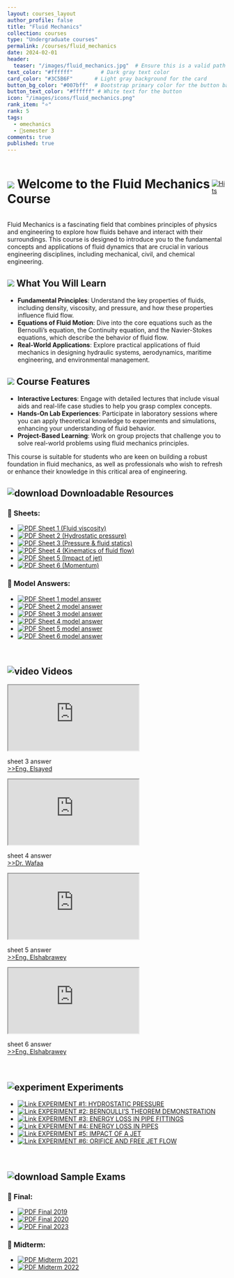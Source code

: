 ```yaml
---
layout: courses_layout
author_profile: false
title: "Fluid Mechanics"
collection: courses
type: "Undergraduate courses"
permalink: /courses/fluid_mechanics
date: 2024-02-01
header:
  teaser: "/images/fluid_mechanics.jpg"  # Ensure this is a valid path to an image file
text_color: "#ffffff"         # Dark gray text color
card_color: "#3C5B6F"       # Light gray background for the card
button_bg_color: "#007bff"  # Bootstrap primary color for the button background
button_text_color: "#ffffff" # White text for the button
icon: "/images/icons/fluid_mechanics.png"
rank_item: "⭐"
rank: 5
tags:
  - ⚙️mechanics
  - 📅semester 3
comments: true
published: true
---
```


<div style="display: flex; justify-content: space-between; align-items: center;">
    <h1 class="exercises-header" style="background: #ffffff00; --header-text-color: #474646; padding: 0px;"><img src="../images/icons/pin.png"> Welcome to the Fluid Mechanics Course</h1>
    <a href="https://hits.sh/elsayedaner.github.io/courses/fluid_mechanics/"><img alt="Hits" src="https://hits.sh/elsayedaner.github.io/courses/fluid_mechanics.svg?style=for-the-badge"/></a>
</div>

Fluid Mechanics is a fascinating field that combines principles of physics and engineering to explore how fluids behave and interact with their surroundings. This course is designed to introduce you to the fundamental concepts and applications of fluid dynamics that are crucial in various engineering disciplines, including mechanical, civil, and chemical engineering.

<h2 class="exercises-header" style="background: #ffffff00; --header-text-color: #474646; padding: 0px; text-decoration: none;"><img src="../images/icons/pin.png"> What You Will Learn</h2>

- **Fundamental Principles**: Understand the key properties of fluids, including density, viscosity, and pressure, and how these properties influence fluid flow.
- **Equations of Fluid Motion**: Dive into the core equations such as the Bernoulli’s equation, the Continuity equation, and the Navier-Stokes equations, which describe the behavior of fluid flow.
- **Real-World Applications**: Explore practical applications of fluid mechanics in designing hydraulic systems, aerodynamics, maritime engineering, and environmental management.

<h2 class="exercises-header" style="background: #ffffff00; --header-text-color: #474646; padding: 0px; text-decoration: none;"><img src="../images/icons/pin.png"> Course Features</h2>

- **Interactive Lectures**: Engage with detailed lectures that include visual aids and real-life case studies to help you grasp complex concepts.
- **Hands-On Lab Experiences**: Participate in laboratory sessions where you can apply theoretical knowledge to experiments and simulations, enhancing your understanding of fluid behavior.
- **Project-Based Learning**: Work on group projects that challenge you to solve real-world problems using fluid mechanics principles.

This course is suitable for students who are keen on building a robust foundation in fluid mechanics, as well as professionals who wish to refresh or enhance their knowledge in this critical area of engineering.
<br>

<h2 class="exercises-header" style="--header-start-color: {{ page.card_color }}; --header-text-color: {{ page.text_color }};"><img src="../images/icons/download.png" alt="download"> Downloadable Resources</h2>
<div class="container_column">
  <div class="column_x">
    <h3>🔹 Sheets:</h3>
    <ul class="pdf-list">
      <li><a class="pdf-link" href="../files/fluid_mechanics/sheet_1.pdf" target="_blank"><img src="../images/icons/pdf.png" alt="PDF"> Sheet 1 (Fluid viscosity)</a></li>
      <li><a class="pdf-link" href="../files/fluid_mechanics/sheet_2.pdf" target="_blank"><img src="../images/icons/pdf.png" alt="PDF"> Sheet 2 (Hydrostatic pressure)</a></li>
      <li><a class="pdf-link" href="../files/fluid_mechanics/sheet_3.pdf" target="_blank"><img src="../images/icons/pdf.png" alt="PDF"> Sheet 3 (Pressure & fluid statics)</a></li>
      <li><a class="pdf-link" href="../files/fluid_mechanics/sheet_4.pdf" target="_blank"><img src="../images/icons/pdf.png" alt="PDF"> Sheet 4 (Kinematics of fluid flow)</a></li>
      <li><a class="pdf-link" href="../files/fluid_mechanics/sheet_5.pdf" target="_blank"><img src="../images/icons/pdf.png" alt="PDF"> Sheet 5 (Impact of jet)</a></li>
      <li><a class="pdf-link" href="../files/fluid_mechanics/sheet_6.pdf" target="_blank"><img src="../images/icons/pdf.png" alt="PDF"> Sheet 6 (Momentum)</a></li>
    </ul>
  </div>
  <div class="column_x">
    <h3>🔹 Model Answers:</h3>
    <ul class="pdf-list">
      <li><a class="pdf-link" href="../files/fluid_mechanics/sheet_1_MA.pdf" target="_blank"><img src="../images/icons/pdf.png" alt="PDF"> Sheet 1 model answer</a></li>
      <li><a class="pdf-link" href="../files/fluid_mechanics/sheet_2_MA.pdf" target="_blank"><img src="../images/icons/pdf.png" alt="PDF"> Sheet 2 model answer</a></li>
      <li><a class="pdf-link" href="../files/fluid_mechanics/sheet_3_MA.pdf" target="_blank"><img src="../images/icons/pdf.png" alt="PDF"> Sheet 3 model answer</a></li>
      <li><a class="pdf-link" href="../files/fluid_mechanics/sheet_4_MA.pdf" target="_blank"><img src="../images/icons/pdf.png" alt="PDF"> Sheet 4 model answer</a></li>
      <li><a class="pdf-link" href="../files/fluid_mechanics/sheet_5_MA.pdf" target="_blank"><img src="../images/icons/pdf.png" alt="PDF"> Sheet 5 model answer</a></li>
      <li><a class="pdf-link" href="../files/fluid_mechanics/sheet_6_MA.pdf" target="_blank"><img src="../images/icons/pdf.png" alt="PDF"> Sheet 6 model answer</a></li>
    </ul>
  </div>
</div>
<br>

<h2 class="exercises-header" style="--header-start-color: {{ page.card_color }}; --header-text-color: {{ page.text_color }};"><img src="../images/icons/video.png" alt="video"> Videos</h2>
<div class="video-container">
    <div class="video-group">
        <div class="video-wrapper">
            <iframe src="https://www.youtube.com/embed/PZF8ecpsZqc" title="Fluid mechanics sheet 3 answer"
                allow="accelerometer; autoplay; clipboard-write; encrypted-media; gyroscope; picture-in-picture"
                allowfullscreen></iframe>
        </div>
        <p class="video-description">sheet 3 answer<br>
        <a href="https://www.linkedin.com/in/elsayed-atif/" target="_blank"> >>Eng. Elsayed</a></p>
    </div>
    <div class="video-group">
        <div class="video-wrapper">
            <iframe src="https://www.youtube.com/embed/6a4_WzMDv8w" title="sheet 4"
                allow="accelerometer; autoplay; clipboard-write; encrypted-media; gyroscope; picture-in-picture"
                allowfullscreen></iframe>
        </div>
        <p class="video-description">sheet 4 answer<br>
        <a href="https://www.researchgate.net/profile/Wafaa-Mostafa" target="_blank"> >>Dr. Wafaa</a></p>
    </div>
    <div class="video-group">
        <div class="video-wrapper">
            <iframe src="https://www.youtube.com/embed/TAewmTe-cWU" title="sheet 5"
                allow="accelerometer; autoplay; clipboard-write; encrypted-media; gyroscope; picture-in-picture"
                allowfullscreen></iframe>
        </div>
        <p class="video-description">sheet 5 answer<br>
        <a href="https://www.researchgate.net/profile/Ahmed-Elshabrawy-7" target="_blank"> >>Eng. Elshabrawey</a></p>
    </div>
    <div class="video-group">
        <div class="video-wrapper">
            <iframe src="https://www.youtube.com/embed/XytAj-pI9rY" title="Fluid mechanics sheet 6 answer"
                allow="accelerometer; autoplay; clipboard-write; encrypted-media; gyroscope; picture-in-picture"
                allowfullscreen></iframe>
        </div>
        <p class="video-description">sheet 6 answer<br>
        <a href="https://www.researchgate.net/profile/Ahmed-Elshabrawy-7" target="_blank"> >>Eng. Elshabrawey</a></p>
    </div>
</div>

<br>
<h2 class="exercises-header" style="--header-start-color: {{ page.card_color }}; --header-text-color: {{ page.text_color }};"><img src="../images/icons/experiment.png" alt="experiment"> Experiments</h2>

<!-- HTML structure for lab experiments using custom icons and class-based styling -->
<ul class="pdf-list">
  <li><a class="pdf-link" href="https://uta.pressbooks.pub/appliedfluidmechanics/chapter/experiment-1/" target="_blank"><img src="../images/icons/link.png" alt="Link"> EXPERIMENT #1: HYDROSTATIC PRESSURE</a></li>
  <li><a class="pdf-link" href="https://uta.pressbooks.pub/appliedfluidmechanics/chapter/experiment-2/" target="_blank"><img src="../images/icons/link.png" alt="Link"> EXPERIMENT #2: BERNOULLI’S THEOREM DEMONSTRATION</a></li>
  <li><a class="pdf-link" href="https://uta.pressbooks.pub/appliedfluidmechanics/chapter/experiment-3/" target="_blank"><img src="../images/icons/link.png" alt="Link"> EXPERIMENT #3: ENERGY LOSS IN PIPE FITTINGS</a></li>
  <li><a class="pdf-link" href="https://uta.pressbooks.pub/appliedfluidmechanics/chapter/experiment-4/" target="_blank"><img src="../images/icons/link.png" alt="Link"> EXPERIMENT #4: ENERGY LOSS IN PIPES</a></li>
  <li><a class="pdf-link" href="https://uta.pressbooks.pub/appliedfluidmechanics/chapter/experiment-5/" target="_blank"><img src="../images/icons/link.png" alt="Link"> EXPERIMENT #5: IMPACT OF A JET</a></li>
  <li><a class="pdf-link" href="https://uta.pressbooks.pub/appliedfluidmechanics/chapter/experiment-6/" target="_blank"><img src="../images/icons/link.png" alt="Link"> EXPERIMENT #6: ORIFICE AND FREE JET FLOW</a></li>
</ul>
<br>

<h2 class="exercises-header" style="--header-start-color: {{ page.card_color }}; --header-text-color: {{ page.text_color }};"><img src="../images/icons/exams.png" alt="download"> Sample Exams</h2>
<div class="container_column">
  <div class="column_x">
    <h3>🔹 Final:</h3>
    <ul class="pdf-list">
      <li><a class="pdf-link" href="../files/fluid_mechanics/final-exam-2019.pdf" target="_blank"><img src="../images/icons/pdf.png" alt="PDF"> Final 2019</a></li>
      <li><a class="pdf-link" href="../files/fluid_mechanics/final-exam-2020.pdf" target="_blank"><img src="../images/icons/pdf.png" alt="PDF"> Final 2020</a></li>
      <li><a class="pdf-link" href="../files/fluid_mechanics/final-exam-2023.pdf" target="_blank"><img src="../images/icons/pdf.png" alt="PDF"> Final 2023</a></li>
    </ul>
  </div>
  <div class="column_x">
    <h3>🔹 Midterm:</h3>
    <ul class="pdf-list">
      <li><a class="pdf-link" href="../files/fluid_mechanics/midterm-exam-.pdf" target="_blank"><img src="../images/icons/pdf.png" alt="PDF"> Midterm 2021</a></li>
      <li><a class="pdf-link" href="../files/fluid_mechanics/midterm-exam-.pdf" target="_blank"><img src="../images/icons/pdf.png" alt="PDF"> Midterm 2022</a></li>
    </ul>
  </div>
</div>
